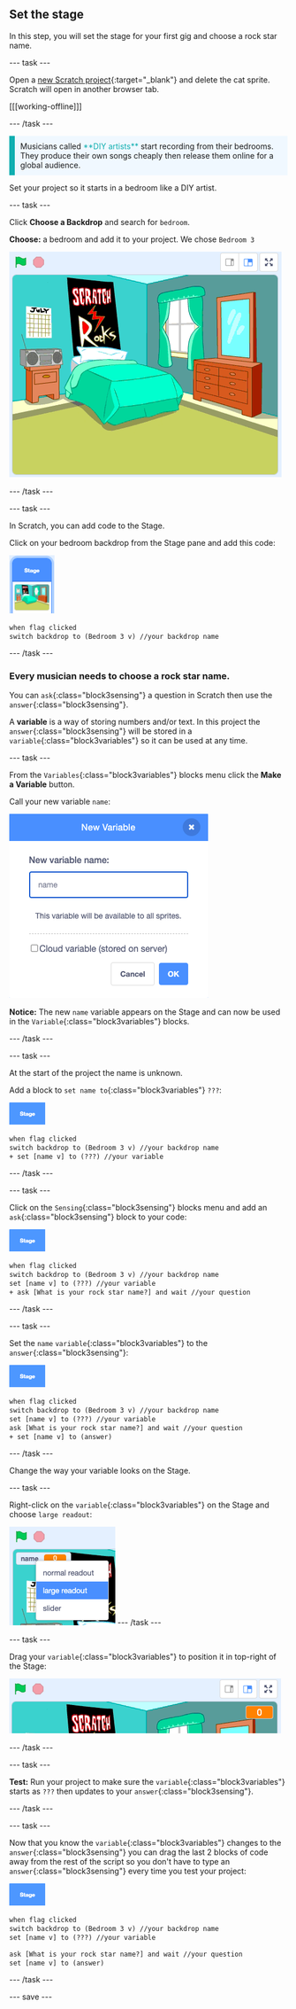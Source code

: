 ## Set the stage

In this step, you will set the stage for your first gig and choose a rock star name.

--- task ---

Open a [new Scratch project](http://rpf.io/scratch-new){:target="_blank"} and delete the cat sprite. Scratch will open in another browser tab.

[[[working-offline]]]

--- /task ---

<p style="border-left: solid; border-width:10px; border-color: #0faeb0; background-color: aliceblue; padding: 10px;">
Musicians called <span style="color: #0faeb0">**DIY artists**</span> start recording from their bedrooms. They produce their own songs cheaply then release them online for a global audience. 
</p>

Set your project so it starts in a bedroom like a DIY artist. 

--- task ---

Click **Choose a Backdrop** and search for `bedroom`. 

**Choose:** a bedroom and add it to your project. We chose `Bedroom 3`

![The stage showing the 'Bedroom 3' backdrop.](images/bedroom3.png)

--- /task ---

--- task ---

In Scratch, you can add code to the Stage. 

Click on your bedroom backdrop from the Stage pane and add this code:

![The backdrop thumbnail in the stage pane.](images/bedroom-icon.png)

```blocks3
when flag clicked
switch backdrop to (Bedroom 3 v) //your backdrop name
```

--- /task ---

### Every musician needs to choose a rock star name. 

You can `ask`{:class="block3sensing"} a question in Scratch then use the `answer`{:class="block3sensing"}. 

A **variable** is a way of storing numbers and/or text. In this project the `answer`{:class="block3sensing"} will be stored in a `variable`{:class="block3variables"} so it can be used at any time.

--- task ---

From the `Variables`{:class="block3variables"} blocks menu click the **Make a Variable** button.

Call your new variable `name`:

![The New Variable pop up window with text input 'name'.](images/new-variable.png)

**Notice:** The new `name` variable appears on the Stage and can now be used in the `Variable`{:class="block3variables"} blocks. 

--- /task ---

--- task ---

At the start of the project the name is unknown. 

Add a block to `set name to`{:class="block3variables"} `???`:

![](images/stage-icon.png)

```blocks3
when flag clicked
switch backdrop to (Bedroom 3 v) //your backdrop name
+ set [name v] to (???) //your variable
```

--- /task ---

--- task ---

Click on the `Sensing`{:class="block3sensing"} blocks menu and add an `ask`{:class="block3sensing"} block to your code:

![](images/stage-icon.png)

```blocks3
when flag clicked
switch backdrop to (Bedroom 3 v) //your backdrop name
set [name v] to (???) //your variable
+ ask [What is your rock star name?] and wait //your question
```

--- /task ---

--- task ---

Set the `name` `variable`{:class="block3variables"} to the `answer`{:class="block3sensing"}:

![](images/stage-icon.png)

```blocks3
when flag clicked
switch backdrop to (Bedroom 3 v) //your backdrop name
set [name v] to (???) //your variable
ask [What is your rock star name?] and wait //your question
+ set [name v] to (answer)
```

--- /task ---

Change the way your variable looks on the Stage.

--- task ---

Right-click on the `variable`{:class="block3variables"} on the Stage and choose `large readout`: 

![](images/large-readout.png)
--- /task ---

--- task ---

Drag your `variable`{:class="block3variables"} to position it in top-right of the Stage: 

![](images/repositioned-variable.png)

--- /task ---

--- task ---

**Test:** Run your project to make sure the `variable`{:class="block3variables"} starts as `???` then updates to your `answer`{:class="block3sensing"}.

--- /task ---

--- task ---

Now that you know the `variable`{:class="block3variables"} changes to the `answer`{:class="block3sensing"} you can drag the last 2 blocks of code away from the rest of the script so you don't have to type an `answer`{:class="block3sensing"} every time you test your project:

![](images/stage-icon.png)

```blocks3
when flag clicked
switch backdrop to (Bedroom 3 v) //your backdrop name
set [name v] to (???) //your variable
```

```blocks3
ask [What is your rock star name?] and wait //your question
set [name v] to (answer)
```
--- /task ---

--- save ---